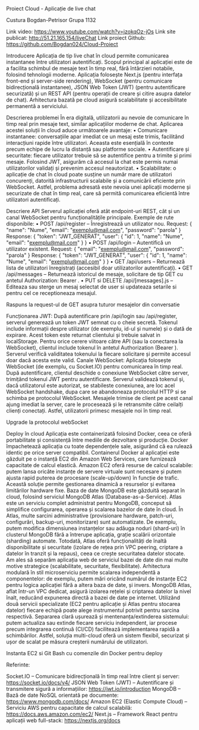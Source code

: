 Proiect Cloud - Aplicație de live chat

Custura Bogdan-Petrisor
Grupa 1132

Link video: https://www.youtube.com/watch?v=jzokqOz-jOs
Link site publicat: http://51.21.165.154/liveChat
Link proiect Github: https://github.com/Bogdan024/Cloud-Proiect 

Introducere
Aplicația de tip live chat în cloud permite comunicarea instantanee între utilizatori autentificați. Scopul principal al aplicației este de a facilita schimbul de mesaje text în timp real, fără întârzieri notabile, folosind tehnologii moderne. Aplicația folosește Next.js (pentru interfața front-end și server-side rendering), WebSocket (pentru comunicare bidirecțională instantanee), JSON Web Token (JWT) (pentru autentificare securizată) și un REST API (pentru operații de creare și citire asupra datelor de chat). Arhitectura bazată pe cloud asigură scalabilitate și accesibilitate permanentă a serviciului.

Descrierea problemei
În era digitală, utilizatorii au nevoie de comunicare în timp real prin mesaje text, similar aplicațiilor moderne de chat. Aplicarea acestei soluții în cloud aduce următoarele avantaje:
•	Comunicare instantanee: conversațiile apar imediat ce un mesaj este trimis, facilitând interacțiuni rapide între utilizatori. Aceasta este esențială în contexte precum echipe de lucru la distanță sau platforme sociale.
•	Autentificare și securitate: fiecare utilizator trebuie să se autentifice pentru a trimite și primi mesaje. Folosind JWT, asigurăm că accesul la chat este permis numai utilizatorilor validați și prevenim accesul neautorizat.
•	Scalabilitate: o aplicație de chat în cloud poate susține un număr mare de utilizatori concurenți, datorită infrastructurii scalabile și a comunicării eficiente prin WebSocket.
Astfel, problema adresată este nevoia unei aplicații moderne și securizate de chat în timp real, care să permită comunicarea eficientă între utilizatori autentificați.


Descriere API
Serverul aplicației oferă atât endpoint-uri REST, cât și un canal WebSocket pentru funcționalitățile principale. Exemple de rute disponibile:
•	POST /api/register – Înregistrează un utilizator nou.
Request: { "name": "Nume", "email": "exemplu@mail.com", "password": "parola" }
Response: { "token": "JWT_GENERAT", "user": { "id": 1, "name": "Nume", "email": "exemplu@mail.com" } }
•	POST /api/login – Autentifică un utilizator existent.
Request: { "email": "exemplu@mail.com", "password": "parola" }
Response: { "token": "JWT_GENERAT", "user": { "id": 1, "name": "Nume", "email": "exemplu@mail.com" } }
•	GET /api/users – Returnează lista de utilizatori înregistrați (accesibil doar utilizatorilor autentificați).
•	GET /api/messages – Returnează istoricul de mesaje, solicitare de tip GET cu antetul Authorization: Bearer <JWT>.
•	PUT si DELETE /api/[messages].js – Editeaza sau sterge un mesaj selectat de user si updateaza setarile si pentru cel ce receptioneaza mesajul.

Raspuns la request-ul de GET asupra tuturor mesajelor din conversatie
 

Funcționarea JWT: După autentificare prin /api/login sau /api/register, serverul generează un token JWT semnat cu o cheie secretă. Tokenul include informații despre utilizator (de exemplu, id-ul și numele) și o dată de expirare. Acest token este returnat clientului și trebuie salvat in localStorage. Pentru orice cerere viitoare către API (sau la conectarea la WebSocket), clientul include tokenul în antetul Authorization (Bearer <token>). Serverul verifică validitatea tokenului la fiecare solicitare și permite accesul doar dacă acesta este valid.
Canale WebSocket: Aplicația folosește WebSocket (de exemplu, cu Socket.IO) pentru comunicarea în timp real. După autentificare, clientul deschide o conexiune WebSocket către server, trimițând tokenul JWT pentru autentificare. Serverul validează tokenul și, dacă utilizatorul este autorizat, se stabileste conexiunea, are loc acel WebSocket handshake, dupa care se abandoneaza protocolul HTTP si se schimba pe protocolul WebSocket. Mesajele trimise de client pe acest canal ajung imediat la server, care le procesează și le retransmite către ceilalți clienți conectați. Astfel, utilizatorii primesc mesajele noi în timp real.

Upgrade la protocolul webSocket
 
Deploy în cloud
Aplicația este containerizată folosind Docker, ceea ce oferă portabilitate și consistență între mediile de dezvoltare și producție. Docker împachetează aplicația cu toate dependențele sale, asigurând că ea rulează identic pe orice server compatibil. Containerul Docker al aplicației este găzduit pe o instanță EC2 din Amazon Web Services, care furnizează capacitate de calcul elastică. Amazon EC2 oferă resurse de calcul scalabile: putem lansa oricâte instanțe de servere virtuale sunt necesare și putem ajusta rapid puterea de procesare (scale-up/down) în funcție de trafic. Această soluție permite gestionarea dinamică a resurselor și evitarea limitărilor hardware fixe.
Baza de date MongoDB este găzduită separat în cloud, folosind serviciul MongoDB Atlas (Database-as-a-Service). Atlas este un serviciu complet administrat pentru MongoDB, conceput să simplifice configurarea, operarea și scalarea bazelor de date în cloud. În Atlas, multe sarcini administrative (provisionare hardware, patch-uri, configurări, backup-uri, monitorizare) sunt automatizate. De exemplu, putem modifica dimensiunea instanțelor sau adăuga noduri (shard-uri) în clusterul MongoDB fără a întrerupe aplicația, grație scalării orizontale (sharding) automate. Totodată, Atlas oferă funcționalități de înaltă disponibilitate și securitate (izolare de rețea prin VPC peering, criptare a datelor în tranzit și la repaus), ceea ce crește securitatea datelor stocate.
Am ales să separăm aplicația web de serviciul bazei de date din mai multe motive strategice (scalabilitate, securitate, flexibilitate). Arhitectura modulară în stil microserviciu permite scalarea independentă a componentelor: de exemplu, putem mări oricând numărul de instanțe EC2 pentru logica aplicației fără a altera baza de date, și invers. MongoDB Atlas, aflat într-un VPC dedicat, asigură izolarea rețelei și criptarea datelor la nivel înalt, reducând expunerea directă a bazei de date pe internet. Utilizând două servicii specializate (EC2 pentru aplicație și Atlas pentru stocarea datelor) fiecare echipă poate alege instrumentul potrivit pentru sarcina respectivă. Separarea clară ușurează și mentenanța/extinderea sistemului: putem actualiza sau extinde fiecare serviciu independent, iar procese precum integrarea continuă (CI/CD) facilitează implementarea rapidă a schimbărilor. Astfel, soluția multi-cloud oferă un sistem flexibil, securizat și ușor de scalat pe măsura creșterii numărului de utilizatori.




Instanta EC2 si Git Bash cu comenzile din Docker pentru deploy



Referinte:

 Socket.IO – Comunicare bidirecțională în timp real între client și server:
https://socket.io/docs/v4/
 JSON Web Token (JWT) – Autentificare și transmitere sigură a informațiilor:
https://jwt.io/introduction
 MongoDB – Bază de date NoSQL orientată pe documente:
https://www.mongodb.com/docs/
Amazon EC2 (Elastic Compute Cloud) – Serviciu AWS pentru capacitate de calcul scalabilă:
https://docs.aws.amazon.com/ec2/
Next.js – Framework React pentru aplicații web full-stack:
https://nextjs.org/docs





